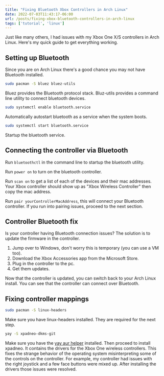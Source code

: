 ```yaml
---
title: "Fixing Bluetooth Xbox Controllers in Arch Linux"
date: 2022-07-03T11:43:17-06:00
url: /posts/fixing-xbox-bluetooth-controllers-in-arch-linux
tags: ['tutorial', 'linux']
---
```


Just like many others, I had issues with my Xbox One X/S controllers in Arch Linux.
Here's my quick guide to get everything working.

## Setting up Bluetooth
Since you are on Arch Linux there's a good chance you may not have Bluetooth installed.

```bash
sudo pacman -S bluez bluez-utils
```

Bluez provides the Bluetooth protocol stack.
Bluz-utils provides a command line utility to connect bluetooth devices.

```bash
sudo systemctl enable bluetooth.service
```

Automatically autostart bluetooth as a service when the system boots.

```bash
sudo systemctl start bluetooth.service
```

Startup the bluetooth service.

## Connecting the controller via Bluetooth

Run ``bluetoothctl`` in the command line to startup the bluetooth utility.

Run ``power on`` to turn on the bluetooth controller.

Run ``scan on`` to get a list of each of the devices and their mac addresses.
Your Xbox controller should show up as "Xbox Wireless Controller" then copy the mac address.

Run ``pair yourControllerMacAddress``, this will connect your Bluetooth controller.
If you run into pairing issues, proceed to the next section.

## Controller Bluetooth fix
Is your controller having Bluetooth connection issues?
The solution is to update the firmware in the controller.
1. Jump over to Windows, don't worry this is temporary (you can use a VM too).
2. Download the Xbox Accessories app from the Microsoft Store.
3. Plug in the controller to the pc.
4. Get them updates.

Now that the controller is updated, you can switch back to your Arch Linux install.
You can see that the controller can connect over Bluetooth.

## Fixing controller mappings 

```bash
sudo pacman -S linux-headers
```

Make sure you have linux-headers installed.
They are required for the next step.

```bash
yay -S xpadneo-dkms-git
```

Make sure you have the [yay aur helper](https://www.tecmint.com/install-yay-aur-helper-in-arch-linux-and-manjaro/) installed.
Then proceed to install xpadneo.
It contains the drivers for the Xbox One wireless controllers.
This fixes the strange behavior of the operating system misinterpreting some of the controls on the controller.
For example, my controller had issues with the right joystick and a few face buttons were mixed up.
After installing the drivers those issues were resolved.
